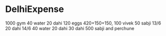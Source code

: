 # DelhiExpense

1000 gym
40 water
20 dahi
120 eggs
420+150+150, 100 vivek
50 sabji    13/6
20 dahi     14/6
40 water
20 dahi
30  dahi
500 sabji and perchune